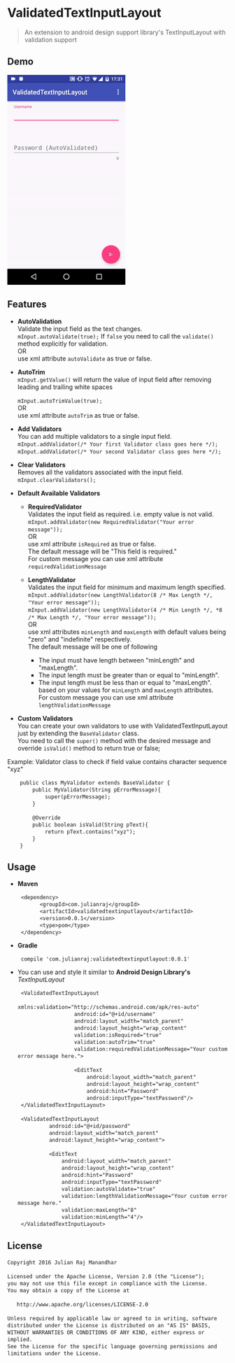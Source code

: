ValidatedTextInputLayout
========================

>An extension to android design support library's TextInputLayout with validation support


## Demo ##
![Basic](./images/demo.gif)

## Features ##
 - **AutoValidation**  
 Validate the input field as the text changes.  
    `mInput.autoValidate(true);`
    If `false` you need to call the `validate()` method explicitly for validation.  
    OR  
    use xml attribute `autoValidate` as true or false.
 
 - **AutoTrim**  
 `mInput.getValue()` will return the value of input field after removing leading and trailing 
 white spaces  
 
    `mInput.autoTrimValue(true);`  
    OR  
    use xml attribute `autoTrim` as true or false.
    
 - **Add Validators**  
 You can add multiple validators to a single input field.  
     `mInput.addValidator(/* Your first Validator class goes here */);`  
     `mInput.addValidator(/* Your second Validator class goes here */);`  
 
 - **Clear Validators**  
 Removes all the validators associated with the input field.  
    `mInput.clearValidators();`  
    
 - **Default Available Validators**  
    + **RequiredValidator**  
    Validates the input field as required. i.e. empty value is not valid.  
        `mInput.addValidator(new RequiredValidator("Your error message"));`  
        OR  
        use xml attribute `isRequired` as true or false.  
        The default message will be "This field is required."  
        For custom message you can use xml attribute `requiredValidationMessage`
        
    + **LengthValidator**  
    Validates the input field for minimum and maximum length specified.  
        `mInput.addValidator(new LengthValidator(8 /* Max Length */, "Your error message"));`  
        `mInput.addValidator(new LengthValidator(4 /* Min Length */, *8 /* Max Length */, "Your error message"));`  
         OR  
         use xml attributes `minLength` and `maxLength` with default values being "zero" and "indefinite" respectively.  
         The default message will be one of following
         - The input must have length between "minLength" and "maxLength".
         - The input length must be greater than or equal to "minLength".
         - The input length must be less than or equal to "maxLength".  
         based on your values for `minLength` and `maxLength` attributes.  
         For custom message you can use xml attribute `lengthValidationMessage`
 
 - **Custom Validators**  
 You can create your own validators to use with ValidatedTextInputLayout just by extending the `BaseValidator` class.  
 You need to call the `super()` method with the desired message and override `isValid()` method to return true or false;    
 
 Example: Validator class to check if field value contains  character sequence "xyz"  
  
        public class MyValidator extends BaseValidator {
            public MyValidator(String pErrorMessage){
                super(pErrorMessage);
            }
            
            @Override
            public boolean isValid(String pText){
                return pText.contains("xyz");
            }
        }

## Usage ##
 - **Maven**
 
        <dependency>
              <groupId>com.julianraj</groupId>
              <artifactId>validatedtextinputlayout</artifactId>
              <version>0.0.1</version>
              <type>pom</type>
        </dependency>
 
 - **Gradle**
 
        compile 'com.julianraj:validatedtextinputlayout:0.0.1'


 - You can use and style it similar to **Android Design Library's** _TextInputLayout_  
 
        <ValidatedTextInputLayout
                         xmlns:validation="http://schemas.android.com/apk/res-auto"
                         android:id="@+id/username"
                         android:layout_width="match_parent"
                         android:layout_height="wrap_content"
                         validation:isRequired="true"
                         validation:autoTrim="true"
                         validation:requiredValidationMessage="Your custom error message here.">
                 
                         <EditText
                             android:layout_width="match_parent"
                             android:layout_height="wrap_content"
                             android:hint="Password"
                             android:inputType="textPassword"/>
        </ValidatedTextInputLayout>
                
        <ValidatedTextInputLayout
                 android:id="@+id/password"
                 android:layout_width="match_parent"
                 android:layout_height="wrap_content">
         
                 <EditText
                     android:layout_width="match_parent"
                     android:layout_height="wrap_content"
                     android:hint="Password"
                     android:inputType="textPassword"
                     validation:autoValidate="true"
                     validation:lengthValidationMessage="Your custom error message here."
                     validation:maxLength="8"
                     validation:minLength="4"/>
        </ValidatedTextInputLayout>
        
License
-------

    Copyright 2016 Julian Raj Manandhar

    Licensed under the Apache License, Version 2.0 (the "License");
    you may not use this file except in compliance with the License.
    You may obtain a copy of the License at

       http://www.apache.org/licenses/LICENSE-2.0

    Unless required by applicable law or agreed to in writing, software
    distributed under the License is distributed on an "AS IS" BASIS,
    WITHOUT WARRANTIES OR CONDITIONS OF ANY KIND, either express or implied.
    See the License for the specific language governing permissions and
    limitations under the License.  